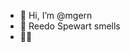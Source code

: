 - 👋 Hi, I’m @mgern
- 👀 Reedo Spewart smells
- 😶‍🌫️

<!---
mgern/mgern is a ✨ special ✨ repository because its `README.md` (this file) appears on your GitHub profile.
You can click the Preview link to take a look at your changes.
--->
